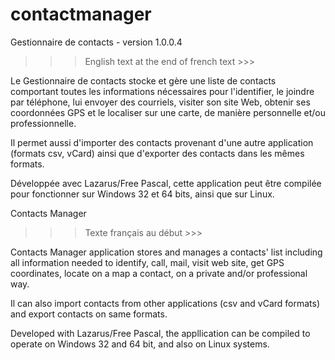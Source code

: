 # contactmanager
Gestionnaire de contacts - version 1.0.0.4

>>> English text at the end of french text >>>


Le Gestionnaire de contacts stocke et gère une liste de contacts comportant toutes les informations nécessaires pour l'identifier, le joindre par téléphone, lui envoyer des courriels, visiter son site Web, obtenir ses coordonnées GPS et le localiser sur une carte, de manière personnelle et/ou professionnelle.

Il permet aussi d'importer des contacts provenant d'une autre application (formats csv, vCard) ainsi que d'exporter des contacts dans les mêmes formats.

Développée avec Lazarus/Free Pascal, cette application peut être compilée pour fonctionner sur Windows 32 et 64 bits, ainsi que sur Linux.

Contacts Manager

>>> Texte français au début >>>

Contacts Manager application stores and manages a contacts' list including all information needed to identify, call, mail, visit web site, get GPS coordinates, locate on a map a contact, on a private and/or professional way.

Il can also import contacts from other applications (csv and vCard formats) and export contacts on same formats.

Developed with Lazarus/Free Pascal, the appllication can be compiled to operate on Windows 32 and 64 bit, and also on Linux systems.
